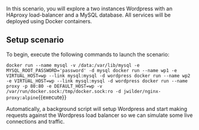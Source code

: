 In this scenario, you will explore a two instances Wordpress with an HAproxy load-balancer and a MySQL database. All services will be deployed using Docker containers.

## Setup scenario

To begin, execute the following commands to launch the scenario:

`docker run --name mysql -v /data:/var/lib/mysql -e MYSQL_ROOT_PASSWORD='password' -d mysql
docker run --name wp1 -e VIRTUAL_HOST=wp --link mysql:mysql -d wordpress
docker run --name wp2 -e VIRTUAL_HOST=wp --link mysql:mysql -d wordpress
docker run --name proxy -p 80:80 -e DEFAULT_HOST=wp -v /var/run/docker.sock:/tmp/docker.sock:ro -d jwilder/nginx-proxy:alpine`{{execute}}

Automatically, a background script will setup Wordpress and start making requests against the Wordpress load balancer so we can simulate some live connections and traffic.


